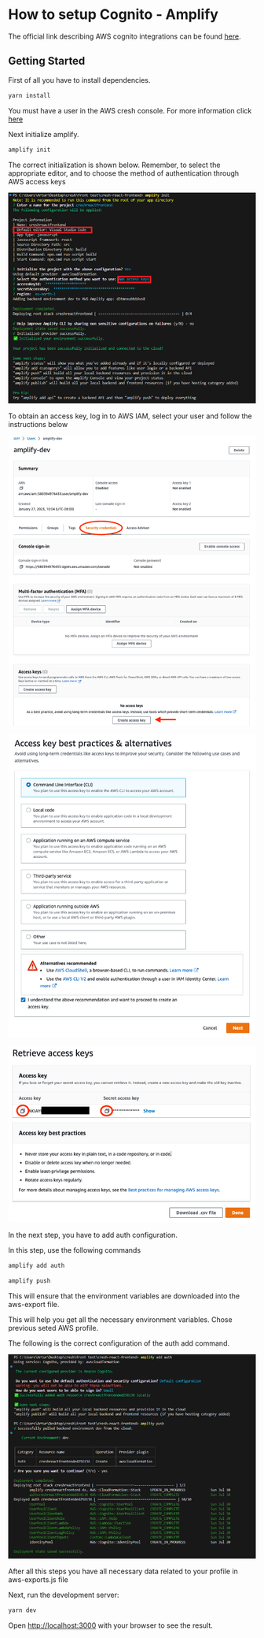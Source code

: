 # How to setup Cognito - Amplify

The official link describing AWS cognito integrations can be found [here](https://docs.amplify.aws/cli/start/install/#configure-the-amplify-cli).

## Getting Started

First of all you have to install dependencies.

```bash
yarn install
```

You must have a user in the AWS cresh console. For more information click [here](https://cresh-creativity-share.github.io/docs/docs/AWS/)

Next initialize amplify.

```bash
amplify init
```
The correct initialization is shown below. Remember, to select the appropriate editor, and to choose the method of authentication through AWS access keys

![amplify initialization](images/init_1.PNG)

To obtain an access key, log in to AWS IAM, select your user and follow the instructions below

![amplify access key](images/create-access-keys1.png)

![amplify access key](images/create-access-keys2.png)

![amplify access key](images/create-access-keys3.png)

In the next step, you have to add auth configuration.

In this step, use the following commands

```bash
amplify add auth
```

```bash
amplify push
```

This will ensure that the environment variables are downloaded into the aws-export file. 

This will help you get all the necessary environment variables.
Chose previous seted AWS profile.

The following is the correct configuration of the auth add command.

![amplify access key](images/add-auth.PNG)


After all this steps you have all necessary data related to your profile in aws-exports.js file

Next, run the development server:

```bash
yarn dev
```

Open [http://localhost:3000](http://localhost:3000) with your browser to see the result.